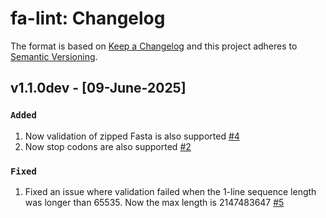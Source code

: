 # fa-lint: Changelog

The format is based on [Keep a Changelog](https://keepachangelog.com/en/1.0.0/)
and this project adheres to [Semantic Versioning](https://semver.org/spec/v2.0.0.html).

## v1.1.0dev - [09-June-2025]

### `Added`

1. Now validation of zipped Fasta is also supported [#4](https://github.com/GallVp/fa-lint/issues/4)
2. Now stop codons are also supported [#2](https://github.com/GallVp/fa-lint/issues/2)

### `Fixed`

1. Fixed an issue where validation failed when the 1-line sequence length was longer than 65535. Now the max length is 2147483647 [#5](https://github.com/GallVp/fa-lint/issues/5)
